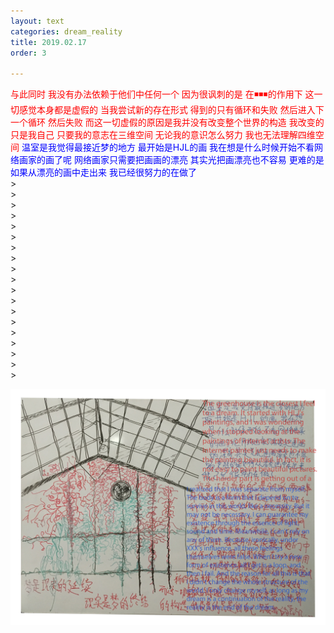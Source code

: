 ```yaml
---
layout: text
categories: dream_reality
title: 2019.02.17
order: 3

---
```

<span style="color:red"> 
与此同时 我没有办法依赖于他们中任何一个 因为很讽刺的是 在◾◾◾的作用下 这一切感觉本身都是虚假的 当我尝试新的存在形式 得到的只有循环和失败 然后进入下一个循环 然后失败
而这一切虚假的原因是我并没有改变整个世界的构造 我改变的只是我自己 只要我的意志在三维空间 无论我的意识怎么努力 我也无法理解四维空间
</span>

<span style="color:blue"> 
温室是我觉得最接近梦的地方 最开始是HJL的画 我在想是什么时候开始不看网络画家的画了呢 网络画家只需要把画画的漂亮 其实光把画漂亮也不容易 更难的是如果从漂亮的画中走出来 我已经很努力的在做了
</span>
<br /> >
<br /> >
<br /> >
<br /> >
<br /> >
<br /> >
<br /> >
<br /> >
<br /> >
<br /> >
<br /> >
<br /> >
<br /> >
<br /> >
<br /> >
<br /> >
<br /> >
<br /> >
<br /> >

![image info](/assets/images/dream_reality/3.jpg)
